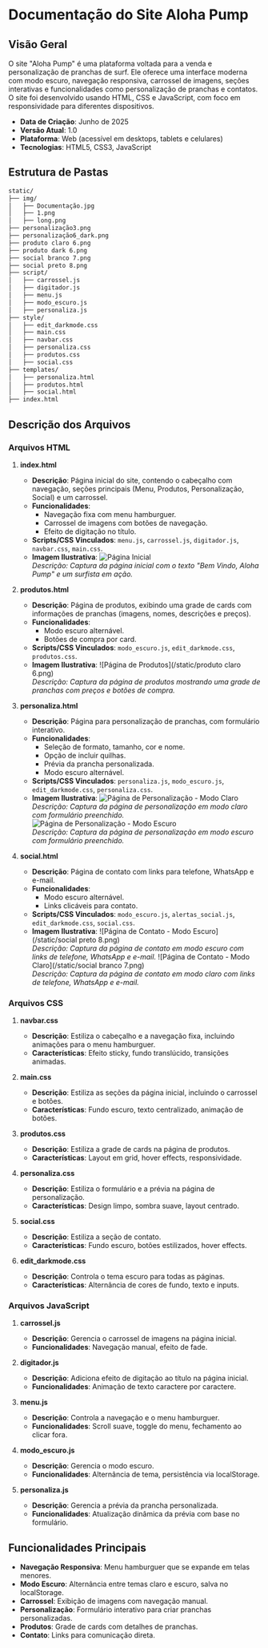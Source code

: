 # Documentação do Site Aloha Pump

## Visão Geral
O site "Aloha Pump" é uma plataforma voltada para a venda e personalização de pranchas de surf. Ele oferece uma interface moderna com modo escuro, navegação responsiva, carrossel de imagens, seções interativas e funcionalidades como personalização de pranchas e contatos. O site foi desenvolvido usando HTML, CSS e JavaScript, com foco em responsividade para diferentes dispositivos.

- **Data de Criação**: Junho de 2025
- **Versão Atual**: 1.0
- **Plataforma**: Web (acessível em desktops, tablets e celulares)
- **Tecnologias**: HTML5, CSS3, JavaScript

## Estrutura de Pastas

```markdown
static/
├── img/
│   ├── Documentação.jpg
│   ├── 1.png
│   ├── long.png
├── personalização3.png
├── personalização6_dark.png
├── produto claro 6.png
├── produto dark 6.png
├── social branco 7.png
├── social preto 8.png
├── script/
│   ├── carrossel.js
│   ├── digitador.js
│   ├── menu.js
│   ├── modo_escuro.js
│   ├── personaliza.js
├── style/
│   ├── edit_darkmode.css
│   ├── main.css
│   ├── navbar.css
│   ├── personaliza.css
│   ├── produtos.css
│   ├── social.css
├── templates/
│   ├── personaliza.html
│   ├── produtos.html
│   ├── social.html
├── index.html
```

## Descrição dos Arquivos

### Arquivos HTML
1. **index.html**
   - **Descrição**: Página inicial do site, contendo o cabeçalho com navegação, seções principais (Menu, Produtos, Personalização, Social) e um carrossel.
   - **Funcionalidades**:
     - Navegação fixa com menu hamburguer.
     - Carrossel de imagens com botões de navegação.
     - Efeito de digitação no título.
   - **Scripts/CSS Vinculados**: `menu.js`, `carrossel.js`, `digitador.js`, `navbar.css`, `main.css`.
   - **Imagem Ilustrativa**:
     ![Página Inicial](/static/img/Documentação.jpg)  
     *Descrição: Captura da página inicial com o texto "Bem Vindo, Aloha Pump" e um surfista em ação.*

2. **produtos.html**
   - **Descrição**: Página de produtos, exibindo uma grade de cards com informações de pranchas (imagens, nomes, descrições e preços).
   - **Funcionalidades**:
     - Modo escuro alternável.
     - Botões de compra por card.
   - **Scripts/CSS Vinculados**: `modo_escuro.js`, `edit_darkmode.css`, `produtos.css`.
   - **Imagem Ilustrativa**:
     ![Página de Produtos](/static/produto claro 6.png)  
     *Descrição: Captura da página de produtos mostrando uma grade de pranchas com preços e botões de compra.*

3. **personaliza.html**
   - **Descrição**: Página para personalização de pranchas, com formulário interativo.
   - **Funcionalidades**:
     - Seleção de formato, tamanho, cor e nome.
     - Opção de incluir quilhas.
     - Prévia da prancha personalizada.
     - Modo escuro alternável.
   - **Scripts/CSS Vinculados**: `personaliza.js`, `modo_escuro.js`, `edit_darkmode.css`, `personaliza.css`.
   - **Imagem Ilustrativa**:
     ![Página de Personalização - Modo Claro](/static/personalização3.png)  
     *Descrição: Captura da página de personalização em modo claro com formulário preenchido.*
     ![Página de Personalização - Modo Escuro](/static/personalização6_dark.png)  
     *Descrição: Captura da página de personalização em modo escuro com formulário preenchido.*

4. **social.html**
   - **Descrição**: Página de contato com links para telefone, WhatsApp e e-mail.
   - **Funcionalidades**:
     - Modo escuro alternável.
     - Links clicáveis para contato.
   - **Scripts/CSS Vinculados**: `modo_escuro.js`, `alertas_social.js`, `edit_darkmode.css`, `social.css`.
   - **Imagem Ilustrativa**:
     ![Página de Contato - Modo Escuro](/static/social preto 8.png)  
     *Descrição: Captura da página de contato em modo escuro com links de telefone, WhatsApp e e-mail.*
     ![Página de Contato - Modo Claro](/static/social branco 7.png)  
     *Descrição: Captura da página de contato em modo claro com links de telefone, WhatsApp e e-mail.*

### Arquivos CSS
1. **navbar.css**
   - **Descrição**: Estiliza o cabeçalho e a navegação fixa, incluindo animações para o menu hamburguer.
   - **Características**: Efeito sticky, fundo translúcido, transições animadas.

2. **main.css**
   - **Descrição**: Estiliza as seções da página inicial, incluindo o carrossel e botões.
   - **Características**: Fundo escuro, texto centralizado, animação de botões.

3. **produtos.css**
   - **Descrição**: Estiliza a grade de cards na página de produtos.
   - **Características**: Layout em grid, hover effects, responsividade.

4. **personaliza.css**
   - **Descrição**: Estiliza o formulário e a prévia na página de personalização.
   - **Características**: Design limpo, sombra suave, layout centrado.

5. **social.css**
   - **Descrição**: Estiliza a seção de contato.
   - **Características**: Fundo escuro, botões estilizados, hover effects.

6. **edit_darkmode.css**
   - **Descrição**: Controla o tema escuro para todas as páginas.
   - **Características**: Alternância de cores de fundo, texto e inputs.

### Arquivos JavaScript
1. **carrossel.js**
   - **Descrição**: Gerencia o carrossel de imagens na página inicial.
   - **Funcionalidades**: Navegação manual, efeito de fade.

2. **digitador.js**
   - **Descrição**: Adiciona efeito de digitação ao título na página inicial.
   - **Funcionalidades**: Animação de texto caractere por caractere.

3. **menu.js**
   - **Descrição**: Controla a navegação e o menu hamburguer.
   - **Funcionalidades**: Scroll suave, toggle do menu, fechamento ao clicar fora.

4. **modo_escuro.js**
   - **Descrição**: Gerencia o modo escuro.
   - **Funcionalidades**: Alternância de tema, persistência via localStorage.

5. **personaliza.js**
   - **Descrição**: Gerencia a prévia da prancha personalizada.
   - **Funcionalidades**: Atualização dinâmica da prévia com base no formulário.

## Funcionalidades Principais
- **Navegação Responsiva**: Menu hamburguer que se expande em telas menores.
- **Modo Escuro**: Alternância entre temas claro e escuro, salva no localStorage.
- **Carrossel**: Exibição de imagens com navegação manual.
- **Personalização**: Formulário interativo para criar pranchas personalizadas.
- **Produtos**: Grade de cards com detalhes de pranchas.
- **Contato**: Links para comunicação direta.
